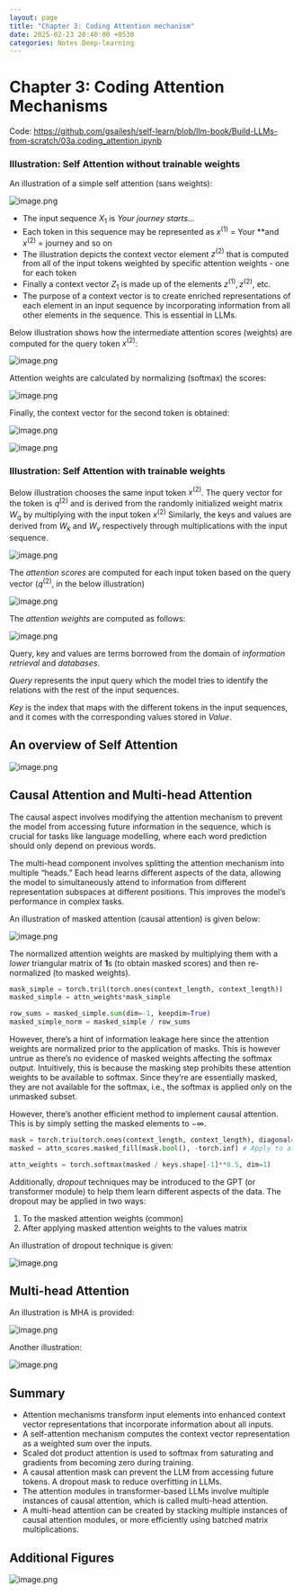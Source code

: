```yaml
---
layout: page
title: "Chapter 3: Coding Attention mechanism"
date: 2025-02-23 20:40:00 +0530
categories: Notes Deep-learning
---
```


# Chapter 3: Coding Attention Mechanisms

Code: https://github.com/gsailesh/self-learn/blob/llm-book/Build-LLMs-from-scratch/03a.coding_attention.ipynb

### Illustration: Self Attention without trainable weights

An illustration of a simple self attention (sans weights):

![image.png](Chapter%203%20Coding%20Attention%20Mechanisms%2018d345517e4b804eb3becf79ab3171f0/image.png)

- The input sequence $X_{1}$ is *Your journey starts…*
- Each token in this sequence may be represented as $x^{(1)}$ = Your **and $x^{(2)}$ = journey and so on
- The illustration depicts the context vector element $z^{(2)}$ that is computed from all of the input tokens weighted by specific attention weights - one for each token
- Finally a context vector $Z_{1}$ is made up of the elements $z^{(1)}, z^{(2)},$ etc.
- The purpose of a context vector is to create enriched representations of each element in an input sequence by incorporating information from all other elements in the sequence. This is essential in LLMs.

Below illustration shows how the intermediate attention scores (weights) are computed for the query token $x^{(2)}$:

![image.png](Chapter%203%20Coding%20Attention%20Mechanisms%2018d345517e4b804eb3becf79ab3171f0/image%201.png)

Attention weights are calculated by normalizing (softmax) the scores:

![image.png](Chapter%203%20Coding%20Attention%20Mechanisms%2018d345517e4b804eb3becf79ab3171f0/image%202.png)

Finally, the context vector for the second token is obtained:

![image.png](Chapter%203%20Coding%20Attention%20Mechanisms%2018d345517e4b804eb3becf79ab3171f0/image%203.png)

![image.png](Chapter%203%20Coding%20Attention%20Mechanisms%2018d345517e4b804eb3becf79ab3171f0/image%204.png)

### Illustration: Self Attention with trainable weights

Below illustration chooses the same input token $x^{(2)}$. The query vector for the token is $q^{(2)}$ and is derived from the randomly initialized weight matrix $W_{q}$ by multiplying with the input token $x^{(2)}$ Similarly, the keys and values are derived from $W_{k}$ and $W_{v}$ respectively through multiplications with the input sequence.

![image.png](Chapter%203%20Coding%20Attention%20Mechanisms%2018d345517e4b804eb3becf79ab3171f0/image%205.png)

The *attention scores* are computed for each input token based on the query vector ($q^{(2)}$, in the below illustration) 

![image.png](Chapter%203%20Coding%20Attention%20Mechanisms%2018d345517e4b804eb3becf79ab3171f0/image%206.png)

The *attention weights* are computed as follows:

![image.png](Chapter%203%20Coding%20Attention%20Mechanisms%2018d345517e4b804eb3becf79ab3171f0/image%207.png)

Query, key and values are terms borrowed from the domain of *information retrieval* and *databases*.

*Query* represents the input query which the model tries to identify the relations with the rest of the input sequences.

*Key* is the index that maps with the different tokens in the input sequences, and it comes with the corresponding values stored in *Value*.

## An overview of Self Attention

![image.png](Chapter%203%20Coding%20Attention%20Mechanisms%2018d345517e4b804eb3becf79ab3171f0/image%208.png)

## Causal Attention and Multi-head Attention

The causal aspect involves modifying the attention mechanism to prevent the model from accessing future information in the sequence, which is crucial for tasks like language modelling, where each word prediction should only depend on previous words.

The multi-head component involves splitting the attention mechanism into multiple “heads.” Each head learns different aspects of the data, allowing the model to simultaneously attend to information from different representation subspaces at different positions. This improves the model’s performance in complex tasks.

An illustration of masked attention (causal attention) is given below:

![image.png](Chapter%203%20Coding%20Attention%20Mechanisms%2018d345517e4b804eb3becf79ab3171f0/image%209.png)

The normalized attention weights are masked by multiplying them with a *lower* triangular matrix of **1**s (to obtain masked scores) and then re-normalized (to masked weights).

```python
mask_simple = torch.tril(torch.ones(context_length, context_length))
masked_simple = attn_weights*mask_simple

row_sums = masked_simple.sum(dim=-1, keepdim=True)
masked_simple_norm = masked_simple / row_sums
```

However, there’s a hint of information leakage here since the attention weights are normalized prior to the application of masks. This is however untrue as there’s no evidence of masked weights affecting the softmax output. Intuitively, this is because the masking step prohibits these attention weights to be available to softmax. Since they’re are essentially masked, they are not available for the softmax, i.e., the softmax is applied only on the unmasked subset.

However, there’s another efficient method to implement causal attention. This is by simply setting the masked elements to $-\infty$.

```python
mask = torch.triu(torch.ones(context_length, context_length), diagonal=1)
masked = attn_scores.masked_fill(mask.bool(), -torch.inf) # Apply to attention scores.

attn_weights = torch.softmax(masked / keys.shape[-1]**0.5, dim=1)
```

Additionally, *dropout* techniques may be introduced to the GPT (or transformer module) to help them learn different aspects of the data. The dropout may be applied in two ways:

1. To the masked attention weights (common)
2. After applying masked attention weights to the values matrix

An illustration of dropout technique is given:

![image.png](Chapter%203%20Coding%20Attention%20Mechanisms%2018d345517e4b804eb3becf79ab3171f0/image%2010.png)

## Multi-head Attention

An illustration is MHA is provided:

![image.png](Chapter%203%20Coding%20Attention%20Mechanisms%2018d345517e4b804eb3becf79ab3171f0/image%2011.png)

Another illustration:

![image.png](Chapter%203%20Coding%20Attention%20Mechanisms%2018d345517e4b804eb3becf79ab3171f0/image%2012.png)

## Summary

- Attention mechanisms transform input elements into enhanced context vector representations that incorporate information about all inputs.
- A self-attention mechanism computes the context vector representation as a weighted sum over the inputs.
- Scaled dot product attention is used to softmax from saturating and gradients from becoming zero during training.
- A causal attention mask can prevent the LLM from accessing future tokens. A dropout mask to reduce overfitting in LLMs.
- The attention modules in transformer-based LLMs involve multiple instances of causal attention, which is called multi-head attention.
- A multi-head attention can be created by stacking multiple instances of causal attention modules, or more efficiently using batched matrix multiplications.

## Additional Figures

![image.png](Chapter%203%20Coding%20Attention%20Mechanisms%2018d345517e4b804eb3becf79ab3171f0/image%2013.png)
